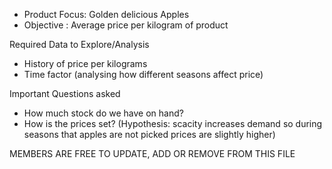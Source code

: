 * Product Focus: Golden delicious Apples 
* Objective : Average price per kilogram of product 

Required Data to Explore/Analysis

* History of price per kilograms
* Time factor (analysing how different seasons affect price) 


Important Questions asked 

* How much stock do we have on hand?
* How is the prices set? (Hypothesis: scacity increases demand so during seasons that apples are not picked prices are slightly higher)


MEMBERS ARE FREE TO UPDATE, ADD OR REMOVE FROM THIS FILE